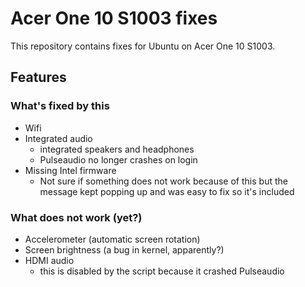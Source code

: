 # Acer One 10 S1003 fixes

This repository contains fixes for Ubuntu on Acer One 10 S1003.

## Features
### What's fixed by this
* Wifi
* Integrated audio
    * integrated speakers and headphones
    * Pulseaudio no longer crashes on login
* Missing Intel firmware
    * Not sure if something does not work because of this but the message kept popping up and was easy to fix so it's included

### What does not work (yet?)
* Accelerometer (automatic screen rotation)
* Screen brightness (a bug in kernel, apparently?)
* HDMI audio
    * this is disabled by the script because it crashed Pulseaudio
